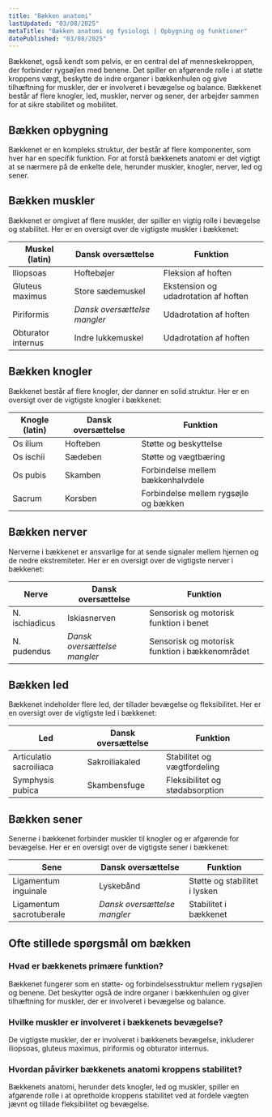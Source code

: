 ```yaml
---
title: "Bækken anatomi"
lastUpdated: "03/08/2025"
metaTitle: "Bækken anatomi og fysiologi | Opbygning og funktioner"
datePublished: "03/08/2025"
---
```


Bækkenet, også kendt som pelvis, er en central del af menneskekroppen, der forbinder rygsøjlen med benene. Det spiller en afgørende rolle i at støtte kroppens vægt, beskytte de indre organer i bækkenhulen og give tilhæftning for muskler, der er involveret i bevægelse og balance. Bækkenet består af flere knogler, led, muskler, nerver og sener, der arbejder sammen for at sikre stabilitet og mobilitet.

## Bækken opbygning

Bækkenet er en kompleks struktur, der består af flere komponenter, som hver har en specifik funktion. For at forstå bækkenets anatomi er det vigtigt at se nærmere på de enkelte dele, herunder muskler, knogler, nerver, led og sener.

## Bækken muskler

Bækkenet er omgivet af flere muskler, der spiller en vigtig rolle i bevægelse og stabilitet. Her er en oversigt over de vigtigste muskler i bækkenet:

| Muskel (latin) | Dansk oversættelse | Funktion |
|----------------|--------------------|----------|
| Iliopsoas      | Hoftebøjer         | Fleksion af hoften |
| Gluteus maximus| Store sædemuskel   | Ekstension og udadrotation af hoften |
| Piriformis     | _Dansk oversættelse mangler_ | Udadrotation af hoften |
| Obturator internus | Indre lukkemuskel | Udadrotation af hoften |

## Bækken knogler

Bækkenet består af flere knogler, der danner en solid struktur. Her er en oversigt over de vigtigste knogler i bækkenet:

| Knogle (latin) | Dansk oversættelse | Funktion |
|----------------|--------------------|----------|
| Os ilium       | Hofteben           | Støtte og beskyttelse |
| Os ischii      | Sædeben            | Støtte og vægtbæring |
| Os pubis       | Skamben            | Forbindelse mellem bækkenhalvdele |
| Sacrum         | Korsben            | Forbindelse mellem rygsøjle og bækken |

## Bækken nerver

Nerverne i bækkenet er ansvarlige for at sende signaler mellem hjernen og de nedre ekstremiteter. Her er en oversigt over de vigtigste nerver i bækkenet:

| Nerve | Dansk oversættelse | Funktion |
|-------|--------------------|----------|
| N. ischiadicus | Iskiasnerven | Sensorisk og motorisk funktion i benet |
| N. pudendus   | _Dansk oversættelse mangler_ | Sensorisk og motorisk funktion i bækkenområdet |

## Bækken led

Bækkenet indeholder flere led, der tillader bevægelse og fleksibilitet. Her er en oversigt over de vigtigste led i bækkenet:

| Led | Dansk oversættelse | Funktion |
|-----|--------------------|----------|
| Articulatio sacroiliaca | Sakroiliakaled | Stabilitet og vægtfordeling |
| Symphysis pubica        | Skambensfuge   | Fleksibilitet og stødabsorption |

## Bækken sener

Senerne i bækkenet forbinder muskler til knogler og er afgørende for bevægelse. Her er en oversigt over de vigtigste sener i bækkenet:

| Sene | Dansk oversættelse | Funktion |
|------|--------------------|----------|
| Ligamentum inguinale | Lyskebånd | Støtte og stabilitet i lysken |
| Ligamentum sacrotuberale | _Dansk oversættelse mangler_ | Stabilitet i bækkenet |

## Ofte stillede spørgsmål om bækken

### Hvad er bækkenets primære funktion?

Bækkenet fungerer som en støtte- og forbindelsesstruktur mellem rygsøjlen og benene. Det beskytter også de indre organer i bækkenhulen og giver tilhæftning for muskler, der er involveret i bevægelse og balance.

### Hvilke muskler er involveret i bækkenets bevægelse?

De vigtigste muskler, der er involveret i bækkenets bevægelse, inkluderer iliopsoas, gluteus maximus, piriformis og obturator internus.

### Hvordan påvirker bækkenets anatomi kroppens stabilitet?

Bækkenets anatomi, herunder dets knogler, led og muskler, spiller en afgørende rolle i at opretholde kroppens stabilitet ved at fordele vægten jævnt og tillade fleksibilitet og bevægelse.